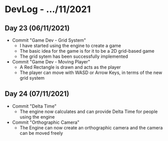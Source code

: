 # DevLog - .../11/2021

## Day 23 (06/11/2021)
- Commit "Game Dev - Grid System"
    - I have started using the engine to create a game
    - The basic idea for the game is for it to be a 2D grid-based game
    - The grid sytem has been successfully implemented
- Commit "Game Dev - Moving Player"
    - A Red Rectangle is drawn and acts as the player
    - The player can move with WASD or Arrow Keys, in terms of the new grid system

## Day 24 (07/11/2021)
- Commit "Delta Time"
    - The engine now calculates and can provide Delta Time for people using the engine
- Commit "Orthographic Camera"
    - The Engine can now create an orthographic camera and the camera can be moved freely